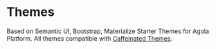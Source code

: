 # Themes
Based on Semantic UI, Bootstrap, Materialize Starter Themes for Agola Platform. All themes compatible with [Caffeinated Themes](https://github.com/caffeinated/themes).
